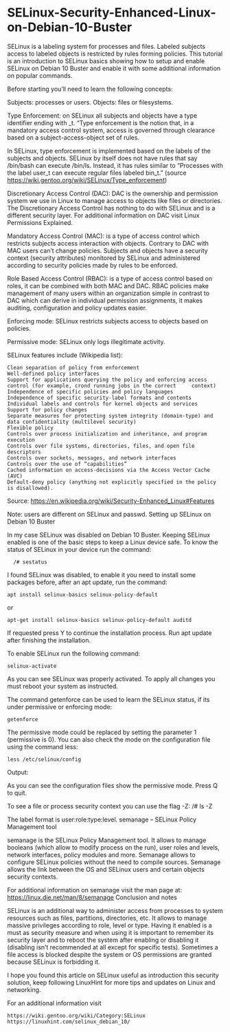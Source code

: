 # SELinux-Security-Enhanced-Linux-on-Debian-10-Buster

SELinux is a labeling system for processes and files.  Labeled subjects access to labeled objects is restricted by rules forming policies. This tutorial is an introduction to SELinux basics showing how to setup and enable SELinux on Debian 10 Buster and enable it with some additional information on popular commands.

Before starting you’ll need to learn the following concepts:

Subjects: processes or users.
Objects: files or filesystems.

Type Enforcement: on SELinux all subjects and objects have a type identifier ending with _t. “Type enforcement is the notion that, in a mandatory access control system, access is governed through clearance based on a subject-access-object set of rules.

In SELinux, type enforcement is implemented based on the labels of the subjects and objects.  SELinux by itself does not have rules that say /bin/bash can execute /bin/ls. Instead, it has rules similar to “Processes with the label user_t can execute regular files labeled bin_t.” (source https://wiki.gentoo.org/wiki/SELinux/Type_enforcement)

Discretionary Access Control (DAC): DAC is the ownership and permission system we use in Linux to manage access to objects like files or directories. The Discretionary Access Control has nothing to do with SELinux and is a different security layer. For additional information on DAC visit Linux Permissions Explained.

Mandatory Access Control (MAC): is a type of access control which restricts subjects access interaction with objects. Contrary to DAC with MAC users can’t change policies.
Subjects and objects have a security context (security attributes) monitored by SELinux and administered according to security policies made by rules to be enforced.


Role Based Access Control (RBAC): is a type of access control based on roles, it can be combined with both MAC and DAC. RBAC policies make management of many users within an organization simple in contrast to DAC which can derive in individual permission assignments, it makes auditing, configuration and policy updates easier.

Enforcing mode: SELinux restricts subjects access to objects based on policies.

Permissive mode: SELinux only logs illegitimate activity.

SELinux features include (Wikipedia list):

    Clean separation of policy from enforcement
    Well-defined policy interfaces
    Support for applications querying the policy and enforcing access control (for example, crond running jobs in the correct     context)
    Independence of specific policies and policy languages
    Independence of specific security-label formats and contents
    Individual labels and controls for kernel objects and services
    Support for policy changes
    Separate measures for protecting system integrity (domain-type) and data confidentiality (multilevel security)
    Flexible policy
    Controls over process initialization and inheritance, and program execution
    Controls over file systems, directories, files, and open file descriptors
    Controls over sockets, messages, and network interfaces
    Controls over the use of “capabilities”
    Cached information on access-decisions via the Access Vector Cache (AVC)
    Default-deny policy (anything not explicitly specified in the policy is disallowed).

Source: https://en.wikipedia.org/wiki/Security-Enhanced_Linux#Features

Note: users are different on SELinux and passwd.
Setting up SELinux on Debian 10 Buster

In my case SELinux was disabled on Debian 10 Buster. Keeping SELinux enabled is one of the basic steps to keep a Linux device safe. To know the status of SELinux in your device run the command:
      
      /# sestatus

I found SELinux was disabled, to enable it you need to install some packages before, after an apt update, run the command:
  
    apt install selinux-basics selinux-policy-default
or
    
    apt-get install selinux-basics selinux-policy-default auditd

If requested press Y to continue the installation process. Run apt update after finishing the installation.

To enable SELinux run the following command:
  
    selinux-activate

As you can see SELinux was properly activated. To apply all changes you must reboot your system as instructed.

The command getenforce can be used to learn the SELinux status, if its under permissive or enforcing mode:
  
    getenforce

The permissive mode could be replaced by setting the parameter 1 (permissive is 0). You can also check the mode on the configuration file using the command less:
  
    less /etc/selinux/config

Output:

As you can see the configuration files show the permissive mode. Press Q to quit.

To see a file or process security context you can use the flag -Z:
/# ls -Z

The label format is user:role:type:level.
semanage – SELinux Policy Management tool

semanage is the SELinux Policy Management tool. It allows to manage booleans (which allow to modify process on the run), user roles and levels, network interfaces, policy modules and more. Semanage allows to configure SELinux policies without the need to compile sources. Semanage allows the link between the OS and SELinux users and certain objects security contexts.

For additional information on semanage visit the man page at: https://linux.die.net/man/8/semanage
Conclusion and notes

SELinux is an additional way to administer access from processes to system resources such as files, partitions, directories, etc. It allows to manage massive privileges according to role, level or type. Having it enabled is a must as security measure and when using it is important to remember its security layer and to reboot the system after enabling or disabling it (disabling isn’t recommended at all except for specific tests). Sometimes a file access is blocked despite the system or OS permissions are granted because SELinux is forbidding it.

I hope you found this article on SELinux useful as introduction this security solution, keep following LinuxHint for more tips and updates on Linux and networking.

For an additional information visit
  
    https://wiki.gentoo.org/wiki/Category:SELinux
    https://linuxhint.com/selinux_debian_10/
    
